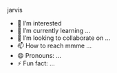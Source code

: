jarvis
- 👀 I’m interested
- 🌱 I’m currently learning ...
- 💞️ I’m looking to collaborate on ...
- 📫 How to reach mmme ...
- 😄 Pronouns: ...
- ⚡ Fun fact: ...

<!---
musicianofthetown/musicianofthetown is a ✨ special ✨ repository because its `README.md` (this file) appears on your GitHub profile.
You can click the Preview link to take a look at your changesm                                                                      .
--->
